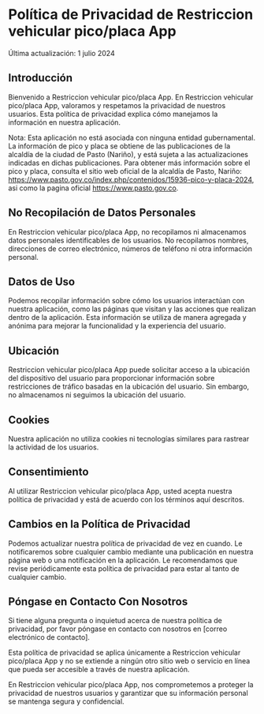 # Política de Privacidad de Restriccion vehicular pico/placa App

Última actualización: 1 julio 2024

## Introducción

Bienvenido a Restriccion vehicular pico/placa App. En Restriccion vehicular pico/placa App, valoramos y respetamos la privacidad de nuestros usuarios. Esta política de privacidad explica cómo manejamos la información en nuestra aplicación.

Nota: Esta aplicación no está asociada con ninguna entidad gubernamental. La información de pico y placa se obtiene de las publicaciones de la alcaldía de la ciudad de Pasto (Nariño), y está sujeta a las actualizaciones indicadas en dichas publicaciones. Para obtener más información sobre el pico y placa, consulta el sitio web oficial de la alcaldía de Pasto, Nariño: https://www.pasto.gov.co/index.php/contenidos/15936-pico-y-placa-2024, asi como la pagina oficial https://www.pasto.gov.co.

## No Recopilación de Datos Personales

En Restriccion vehicular pico/placa App, no recopilamos ni almacenamos datos personales identificables de los usuarios. No recopilamos nombres, direcciones de correo electrónico, números de teléfono ni otra información personal.

## Datos de Uso

Podemos recopilar información sobre cómo los usuarios interactúan con nuestra aplicación, como las páginas que visitan y las acciones que realizan dentro de la aplicación. Esta información se utiliza de manera agregada y anónima para mejorar la funcionalidad y la experiencia del usuario.

## Ubicación

Restriccion vehicular pico/placa App puede solicitar acceso a la ubicación del dispositivo del usuario para proporcionar información sobre restricciones de tráfico basadas en la ubicación del usuario. Sin embargo, no almacenamos ni seguimos la ubicación del usuario.

## Cookies

Nuestra aplicación no utiliza cookies ni tecnologías similares para rastrear la actividad de los usuarios.

## Consentimiento

Al utilizar Restriccion vehicular pico/placa App, usted acepta nuestra política de privacidad y está de acuerdo con los términos aquí descritos.

## Cambios en la Política de Privacidad

Podemos actualizar nuestra política de privacidad de vez en cuando. Le notificaremos sobre cualquier cambio mediante una publicación en nuestra página web o una notificación en la aplicación. Le recomendamos que revise periódicamente esta política de privacidad para estar al tanto de cualquier cambio.

## Póngase en Contacto Con Nosotros

Si tiene alguna pregunta o inquietud acerca de nuestra política de privacidad, por favor póngase en contacto con nosotros en [correo electrónico de contacto].

Esta política de privacidad se aplica únicamente a Restriccion vehicular pico/placa App y no se extiende a ningún otro sitio web o servicio en línea que pueda ser accesible a través de nuestra aplicación.

En Restriccion vehicular pico/placa App, nos comprometemos a proteger la privacidad de nuestros usuarios y garantizar que su información personal se mantenga segura y confidencial.

